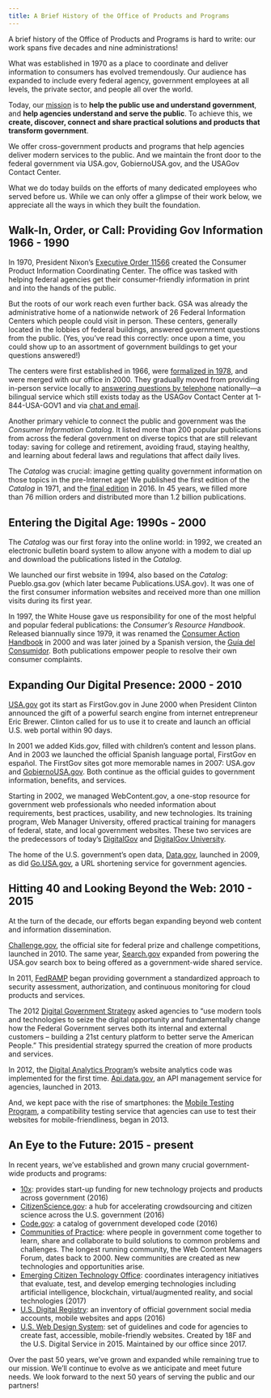```yaml
---
title: A Brief History of the Office of Products and Programs
---
```


A brief history of the Office of Products and Programs is hard to write: our work spans five decades and nine administrations! 

What was established in 1970 as a place to coordinate and deliver information to consumers has evolved tremendously. Our audience has expanded to include every federal agency, government employees at all levels, the private sector, and people all over the world. 

Today, our [mission](https://docs.google.com/presentation/d/1DCtxpQgv89SRV_lpeXHNNOo1boIHmD2UpbsnV46WEik/edit#slide=id.g2fcf36f393_0_8) is to **help the public use and understand government**, and **help agencies understand and serve the public**. To achieve this, we **create, discover, connect and share practical solutions and products that transform government**. 

We offer cross-government products and programs that help agencies deliver modern services to the public. And we maintain the front door to the federal government via USA.gov, GobiernoUSA.gov, and the USAGov Contact Center.

What we do today builds on the efforts of many dedicated employees who served before us. While we can only offer a glimpse of their work below, we appreciate all the ways in which they built the foundation. 

## Walk-In, Order, or Call: Providing Gov Information 1966 - 1990

In 1970, President Nixon’s [Executive Order 11566](https://www.archives.gov/federal-register/codification/executive-order/11566.html) created the Consumer Product Information Coordinating Center. The office was tasked with helping federal agencies get their consumer-friendly information in print and into the hands of the public. 

But the roots of our work reach even further back. GSA was already the administrative home of a nationwide network of 26 Federal Information Centers which people could visit in person. These centers, generally located in the lobbies of federal buildings, answered government questions from the public. (Yes, you’ve read this correctly: once upon a time, you could show up to an assortment of government buildings to get your questions answered!)

The centers were first established in 1966, were [formalized in 1978](https://www.gpo.gov/fdsys/pkg/STATUTE-92/pdf/STATUTE-92-Pg1641.pdf), and were merged with our office in 2000. They gradually moved from providing in-person service locally to [answering questions by telephone](https://www.usa.gov/phone) nationally—a bilingual service which still exists today as the USAGov Contact Center at 1-844-USA-GOV1 and via [chat and email](https://www.usa.gov/contact).

Another primary vehicle to connect the public and government was the *Consumer Information Catalog*. It listed more than 200 popular publications from across the federal government on diverse topics that are still relevant today: saving for college and retirement, avoiding fraud, staying healthy, and learning about federal laws and regulations that affect daily lives. 

The *Catalog* was crucial: imagine getting quality government information on those topics in the pre-Internet age! We published the first edition of the *Catalog* in 1971, and the [final edition](https://drive.google.com/file/d/0B812FdtUF1KxbXVLakIzeHlYUVk/view) in 2016. In 45 years, we filled more than 76 million orders and distributed more than 1.2 billion publications.

## Entering the Digital Age: 1990s - 2000

The *Catalog* was our first foray into the online world: in 1992, we created an electronic bulletin board system to allow anyone with a modem to dial up and download the publications listed in the *Catalog*. 

We launched our first website in 1994, also based on the *Catalog*: Pueblo.gsa.gov (which later became Publications.USA.gov). It was one of the first consumer information websites and received more than one million visits during its first year. 

In 1997, the White House gave us responsibility for one of the most helpful and popular federal publications: the *Consumer’s Resource Handbook*. Released biannually since 1979, it was renamed the [Consumer Action Handbook](https://www.usa.gov/handbook) in 2000 and was later joined by a Spanish version, the [Guía del Consumidor](https://gobierno.usa.gov/ordene-guia-consumidor). Both publications empower people to resolve their own consumer complaints. 

## Expanding Our Digital Presence: 2000 - 2010

[USA.gov](https://www.usa.gov/) got its start as FirstGov.gov in June 2000 when President Clinton announced the gift of a powerful search engine from internet entrepreneur Eric Brewer. Clinton called for us to use it to create and launch an official U.S. web portal within 90 days.

In 2001 we added Kids.gov, filled with children’s content and lesson plans. And in 2003 we launched the official Spanish language portal, FirstGov en español. The FirstGov sites got more memorable names in 2007: USA.gov and [GobiernoUSA.gov](https://gobierno.usa.gov/). Both continue as the official guides to government information, benefits, and services. 

Starting in 2002, we managed WebContent.gov, a one-stop resource for government web professionals who needed information about requirements, best practices, usability, and new technologies. Its training program, Web Manager University, offered practical training for managers of federal, state, and local government websites. These two services are the predecessors of today’s [DigitalGov](https://digital.gov/) and [DigitalGov University](https://digital.gov/digitalgov-university/).

The home of the U.S. government’s open data, [Data.gov](https://www.data.gov/), launched in 2009, as did [Go.USA.gov](https://go.usa.gov/), a URL shortening service for government agencies.

## Hitting 40 and Looking Beyond the Web: 2010 - 2015

At the turn of the decade, our efforts began expanding beyond web content and information dissemination.

[Challenge.gov](https://www.challenge.gov/list/), the official site for federal prize and challenge competitions, launched in 2010. The same year, [Search.gov](https://search.gov/) expanded from powering the USA.gov search box to being offered as a government-wide shared service.

In 2011, [FedRAMP](https://www.fedramp.gov/) began providing government a standardized approach to security assessment, authorization, and continuous monitoring for cloud products and services. 

The 2012 [Digital Government Strategy](https://obamawhitehouse.archives.gov/sites/default/files/omb/egov/digital-government/digital-government.html) asked agencies to “use modern tools and technologies to seize the digital opportunity and fundamentally change how the Federal Government serves both its internal and external customers – building a 21st century platform to better serve the American People.” This presidential strategy spurred the creation of more products and services. 

In 2012, the [Digital Analytics Program](https://digital.gov/dap/)’s website analytics code was implemented for the first time. [Api.data.gov](https://api.data.gov/), an API management service for agencies, launched in 2013. 

And, we kept pace with the rise of smartphones: the [Mobile Testing Program](https://digital.gov/services/mobile-application-testing-program/), a compatibility testing service that agencies can use to test their websites for mobile-friendliness, began in 2013.

## An Eye to the Future: 2015 - present

In recent years, we’ve established and grown many crucial government-wide products and programs:

* [10x](https://10x.gsa.gov/): provides start-up funding for new technology projects and products across government (2016)
* [CitizenScience.gov](https://www.citizenscience.gov/): a hub for accelerating crowdsourcing and citizen science across the U.S. government (2016)
* [Code.gov](https://code.gov/): a catalog of government developed code (2016)
* [Communities of Practice](https://digital.gov/communities/): where people in government come together to learn, share and collaborate to build solutions to common problems and challenges. The longest running community, the Web Content Managers Forum, dates back to 2000. New communities are created as new technologies and opportunities arise.
* [Emerging Citizen Technology Office](https://emerging.digital.gov/): coordinates interagency initiatives that evaluate, test, and develop emerging technologies including artificial intelligence, blockchain, virtual/augmented reality, and social technologies (2017)
* [U.S. Digital Registry](https://digital.gov/services/u-s-digital-registry/): an inventory of official government social media accounts, mobile websites and apps (2016)
* [U.S. Web Design System](https://designsystem.digital.gov/): set of guidelines and code for agencies to create fast, accessible, mobile-friendly websites. Created by 18F and the U.S. Digital Service in 2015. Maintained by our office since 2017.
         
Over the past 50 years, we’ve grown and expanded while remaining true to our mission. We’ll continue to evolve as we anticipate and meet future needs. We look forward to the next 50 years of serving the public and our partners!
